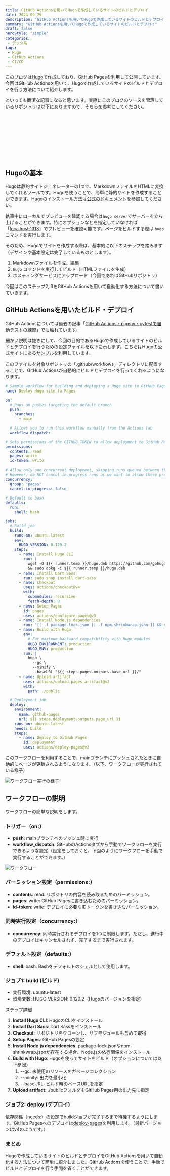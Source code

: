 ```yaml
---
title: GitHub Actionsを用いてHugoで作成しているサイトのビルドとデプロイ
date: 2024-09-29
description: "GitHub Actionsを用いてHugoで作成しているサイトのビルドとデプロイ"
summary: "GitHub Actionsを用いてHugoで作成しているサイトのビルドとデプロイ"
draft: false
heroStyle: "simple"
categories:
 - テック系
tags:
 - Hugo
 - GitHub Actions
 - CI/CD
---
```


このブログは[Hugo](https://gohugo.io/)で作成しており、GitHub Pagesを利用して公開しています。今回はGitHub Actionsを用いて、Hugoで作成しているサイトのビルドとデプロイを行う方法について紹介します。

といっても簡潔な記事になると思います。実際にこのブログのソースを管理しているリポジトリは以下にありますので、そちらを参考にしてください。

<div class="iframely-embed"><div class="iframely-responsive" style="height: 140px; padding-bottom: 0;"><a href="https://github.com/rakuichi4817/rakuichi4817.github.io" data-iframely-url="//iframely.net/JORxTFL?card=small"></a></div></div><script async src="//iframely.net/embed.js"></script>

## Hugoの基本

Hugoは静的サイトジェネレーターの1つで、MarkdownファイルをHTMLに変換してくれるツールです。Hugoを使うことで、簡単に静的サイトを作成することができます。Hugoのインストール方法は[公式のドキュメント](https://gohugo.io/installation/)を参照してください。

執筆中にローカルでプレビューを確認する場合は`hugo server`でサーバーを立ち上げることができます。特にオプションなどを指定していなければ「<localhost:1313>」でプレビューを確認可能です。ページをビルドする際は `hugo` コマンドを実行します。

そのため、Hugoでサイトを作成する際は、基本的に以下のステップを踏みます（デザインや基本設定は完了しているものとします）。

1. Markdownファイルを作成、編集
2. `hugo` コマンドを実行してビルド（HTMLファイルを生成）
3. ホスティングサービスにアップロード（今回であればGitHubリポジトリ）

今回はこのステップ2, 3をGitHub Actionsを用いて自動化する方法について書いていきます。

## GitHub Actionsを用いたビルド・デプロイ

GitHub Actionsについては過去の記事「[GitHub Actions・pipenv・pytestで自動テストの練習](/posts/2022/github-actions-pytest/)」でも触れています。

細かい説明は抜きにして、今回の目的であるHugoで作成しているサイトのビルドとデプロイを行うための設定ファイルを以下に示します。こちらはHugoの公式サイトにある[サンプル](https://gohugo.io/hosting-and-deployment/hosting-on-github/)を利用しています。

このファイルを対象リポジトリの「.github/workflows」ディレクトリに配置することで、GitHub Actionsが自動的にビルドとデプロイを行ってくれるようになります。

```yaml
# Sample workflow for building and deploying a Hugo site to GitHub Pages
name: Deploy Hugo site to Pages

on:
  # Runs on pushes targeting the default branch
  push:
    branches:
      - main

  # Allows you to run this workflow manually from the Actions tab
  workflow_dispatch:

# Sets permissions of the GITHUB_TOKEN to allow deployment to GitHub Pages
permissions:
  contents: read
  pages: write
  id-token: write

# Allow only one concurrent deployment, skipping runs queued between the run in-progress and latest queued.
# However, do NOT cancel in-progress runs as we want to allow these production deployments to complete.
concurrency:
  group: "pages"
  cancel-in-progress: false

# Default to bash
defaults:
  run:
    shell: bash

jobs:
  # Build job
  build:
    runs-on: ubuntu-latest
    env:
      HUGO_VERSION: 0.120.2
    steps:
      - name: Install Hugo CLI
        run: |
          wget -O ${{ runner.temp }}/hugo.deb https://github.com/gohugoio/hugo/releases/download/v${HUGO_VERSION}/hugo_extended_${HUGO_VERSION}_linux-amd64.deb \
          && sudo dpkg -i ${{ runner.temp }}/hugo.deb          
      - name: Install Dart Sass
        run: sudo snap install dart-sass
      - name: Checkout
        uses: actions/checkout@v4
        with:
          submodules: recursive
          fetch-depth: 0
      - name: Setup Pages
        id: pages
        uses: actions/configure-pages@v3
      - name: Install Node.js dependencies
        run: "[[ -f package-lock.json || -f npm-shrinkwrap.json ]] && npm ci || true"
      - name: Build with Hugo
        env:
          # For maximum backward compatibility with Hugo modules
          HUGO_ENVIRONMENT: production
          HUGO_ENV: production
        run: |
          hugo \
            --gc \
            --minify \
            --baseURL "${{ steps.pages.outputs.base_url }}/"          
      - name: Upload artifact
        uses: actions/upload-pages-artifact@v2
        with:
          path: ./public

  # Deployment job
  deploy:
    environment:
      name: github-pages
      url: ${{ steps.deployment.outputs.page_url }}
    runs-on: ubuntu-latest
    needs: build
    steps:
      - name: Deploy to GitHub Pages
        id: deployment
        uses: actions/deploy-pages@v2
```

このワークフローを利用することで、mainブランチにプッシュされたときに自動的にページが更新されるようになります。（以下、ワークフローが実行されている様子）

![ワークフロー実行の様子](workflow-run.png)

## ワークフローの説明

ワークフローの簡単な説明をします。

### トリガー（on:）

- **push**: mainブランチへのプッシュ時に実行
- **workflow_dispatch**: GitHubのActionsタブから手動でワークフローを実行できるような設定（設定をしておくと、下図のようにワークフローを手動で実行することができます。）

![ワークフロー](workflow.png)

### パーミッション設定（permissions:）

- **contents**: read: リポジトリの内容を読み取るためのパーミッション。
- **pages**: write: GitHub Pagesに書き込むためのパーミッション。
- **id-token**: write: デプロイに必要なIDトークンを書き込むパーミッション。

### 同時実行設定（concurrency:）

- **concurrency**: 同時実行されるデプロイを1つに制限します。ただし、進行中のデプロイはキャンセルされず、完了するまで実行されます。

### デフォルト設定（defaults:）

- **shell**: bash: Bashをデフォルトのシェルとして使用します。

### ジョブ1: build (ビルド)

- 実行環境: ubuntu-latest
- 環境変数: HUGO_VERSION: 0.120.2（Hugoのバージョンを指定）

ステップ詳細

1. **Install Hugo CLI**: HugoのCLIをインストール
2. **Install Dart Sass**: Dart Sassをインストール
3. **Checkout**: リポジトリをクローンし、サブモジュールも含めて取得
4. **Setup Pages**: GitHub Pagesの設定
5. **Install Node.js dependencies**: package-lock.jsonやnpm-shrinkwrap.jsonが存在する場合、Node.jsの依存関係をインストール
6. **Build with Hugo**: Hugoを使ってサイトをビルド（オプションについては以下参照）
    1. --gc: 未使用のリソースをガベージコレクション
    2. --minify: 出力を最小化
    3. --baseURL: ビルド時のベースURLを指定
7. **Upload artifact**: ./publicフォルダをGitHub Pages用の出力先に指定

### ジョブ2: deploy (デプロイ)

依存関係（needs:）の設定でbuildジョブが完了するまで待機するようにします。GitHub Pagesへのデプロイは[deploy-pages](https://github.com/actions/deploy-pages)を利用します。（最新バージョンはv4のようです。）

### まとめ

Hugoで作成しているサイトのビルドとデプロイをGitHub Actionsを用いて自動化する方法について簡単に紹介しました。GitHub Actionsを使うことで、手動でビルドとデプロイを行う手間を省くことができます。

